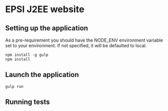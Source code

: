 # EPSI J2EE website

## Setting up the application

As a pre-requirement you should have the NODE_ENV environment variable set to your environment. If not specified, it will be defaulted to local.

```shell
npm install -g gulp
npm install
```

## Launch the application

```shell
gulp run
```

## Running tests
